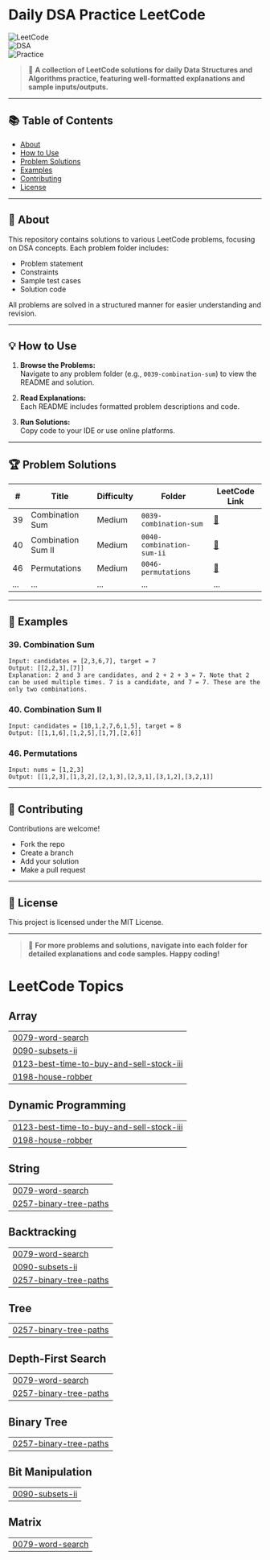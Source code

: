 # Daily DSA Practice LeetCode

![LeetCode](https://img.shields.io/badge/Platform-LeetCode-blue)  
![DSA](https://img.shields.io/badge/Topic-DSA-brightgreen)  
![Practice](https://img.shields.io/badge/Status-Active-success)

> 🚀 **A collection of LeetCode solutions for daily Data Structures and Algorithms practice, featuring well-formatted explanations and sample inputs/outputs.**

---

## 📚 Table of Contents

- [About](#about)
- [How to Use](#how-to-use)
- [Problem Solutions](#problem-solutions)
- [Examples](#examples)
- [Contributing](#contributing)
- [License](#license)

---

## 📝 About

This repository contains solutions to various LeetCode problems, focusing on DSA concepts. Each problem folder includes:
- Problem statement
- Constraints
- Sample test cases
- Solution code

All problems are solved in a structured manner for easier understanding and revision.

---

## 💡 How to Use

1. **Browse the Problems:**  
   Navigate to any problem folder (e.g., `0039-combination-sum`) to view the README and solution.

2. **Read Explanations:**  
   Each README includes formatted problem descriptions and code.

3. **Run Solutions:**  
   Copy code to your IDE or use online platforms.

---

## 🏆 Problem Solutions

| #   | Title                    | Difficulty | Folder                       | LeetCode Link |
|-----|--------------------------|------------|------------------------------|---------------|
| 39  | Combination Sum          | Medium     | `0039-combination-sum`       | [🔗](https://leetcode.com/problems/combination-sum)     |
| 40  | Combination Sum II       | Medium     | `0040-combination-sum-ii`    | [🔗](https://leetcode.com/problems/combination-sum-ii)  |
| 46  | Permutations             | Medium     | `0046-permutations`          | [🔗](https://leetcode.com/problems/permutations)        |
| ... | ...                      | ...        | ...                          | ...           |

---

## 📖 Examples

### 39. Combination Sum

```
Input: candidates = [2,3,6,7], target = 7
Output: [[2,2,3],[7]]
Explanation: 2 and 3 are candidates, and 2 + 2 + 3 = 7. Note that 2 can be used multiple times. 7 is a candidate, and 7 = 7. These are the only two combinations.
```

### 40. Combination Sum II

```
Input: candidates = [10,1,2,7,6,1,5], target = 8
Output: [[1,1,6],[1,2,5],[1,7],[2,6]]
```

### 46. Permutations

```
Input: nums = [1,2,3]
Output: [[1,2,3],[1,3,2],[2,1,3],[2,3,1],[3,1,2],[3,2,1]]
```

---

## 🤝 Contributing

Contributions are welcome!  
- Fork the repo
- Create a branch
- Add your solution
- Make a pull request

---

## 📜 License

This project is licensed under the MIT License.

---

> 💬 **For more problems and solutions, navigate into each folder for detailed explanations and code samples. Happy coding!**

<!---LeetCode Topics Start-->
# LeetCode Topics
## Array
|  |
| ------- |
| [0079-word-search](https://github.com/adarsh-priydarshi-5646/Daily-DSA-Practice-LeetCode/tree/master/0079-word-search) |
| [0090-subsets-ii](https://github.com/adarsh-priydarshi-5646/Daily-DSA-Practice-LeetCode/tree/master/0090-subsets-ii) |
| [0123-best-time-to-buy-and-sell-stock-iii](https://github.com/adarsh-priydarshi-5646/Daily-DSA-Practice-LeetCode/tree/master/0123-best-time-to-buy-and-sell-stock-iii) |
| [0198-house-robber](https://github.com/adarsh-priydarshi-5646/Daily-DSA-Practice-LeetCode/tree/master/0198-house-robber) |
## Dynamic Programming
|  |
| ------- |
| [0123-best-time-to-buy-and-sell-stock-iii](https://github.com/adarsh-priydarshi-5646/Daily-DSA-Practice-LeetCode/tree/master/0123-best-time-to-buy-and-sell-stock-iii) |
| [0198-house-robber](https://github.com/adarsh-priydarshi-5646/Daily-DSA-Practice-LeetCode/tree/master/0198-house-robber) |
## String
|  |
| ------- |
| [0079-word-search](https://github.com/adarsh-priydarshi-5646/Daily-DSA-Practice-LeetCode/tree/master/0079-word-search) |
| [0257-binary-tree-paths](https://github.com/adarsh-priydarshi-5646/Daily-DSA-Practice-LeetCode/tree/master/0257-binary-tree-paths) |
## Backtracking
|  |
| ------- |
| [0079-word-search](https://github.com/adarsh-priydarshi-5646/Daily-DSA-Practice-LeetCode/tree/master/0079-word-search) |
| [0090-subsets-ii](https://github.com/adarsh-priydarshi-5646/Daily-DSA-Practice-LeetCode/tree/master/0090-subsets-ii) |
| [0257-binary-tree-paths](https://github.com/adarsh-priydarshi-5646/Daily-DSA-Practice-LeetCode/tree/master/0257-binary-tree-paths) |
## Tree
|  |
| ------- |
| [0257-binary-tree-paths](https://github.com/adarsh-priydarshi-5646/Daily-DSA-Practice-LeetCode/tree/master/0257-binary-tree-paths) |
## Depth-First Search
|  |
| ------- |
| [0079-word-search](https://github.com/adarsh-priydarshi-5646/Daily-DSA-Practice-LeetCode/tree/master/0079-word-search) |
| [0257-binary-tree-paths](https://github.com/adarsh-priydarshi-5646/Daily-DSA-Practice-LeetCode/tree/master/0257-binary-tree-paths) |
## Binary Tree
|  |
| ------- |
| [0257-binary-tree-paths](https://github.com/adarsh-priydarshi-5646/Daily-DSA-Practice-LeetCode/tree/master/0257-binary-tree-paths) |
## Bit Manipulation
|  |
| ------- |
| [0090-subsets-ii](https://github.com/adarsh-priydarshi-5646/Daily-DSA-Practice-LeetCode/tree/master/0090-subsets-ii) |
## Matrix
|  |
| ------- |
| [0079-word-search](https://github.com/adarsh-priydarshi-5646/Daily-DSA-Practice-LeetCode/tree/master/0079-word-search) |
<!---LeetCode Topics End-->